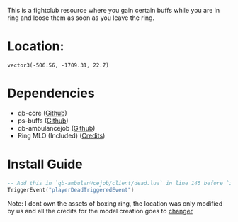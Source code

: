 This is a fightclub resource where you gain certain buffs while you are in ring and loose them as soon as you leave the ring.

# Location:
`vector3(-506.56, -1709.31, 22.7)`

# Dependencies
* qb-core ([Github](https://github.com/qbcore-framework/qb-core))
* ps-buffs ([Github](https://github.com/Project-Sloth/ps-buffs))
* qb-ambulancejob ([Github](https://github.com/qbcore-framework/qb-ambulancejob))
* Ring MLO (Included) ([Credits](https://www.gta5-mods.com/maps/fight-ring-add-on-sp-oiv-fivem)) 

# Install Guide
```lua
-- Add this in `qb-ambulanVcejob/client/dead.lua` in line 145 before `if isDead then` and after `EnableControlAction(0, 47, true)`
TriggerEvent("playerDeadTriggeredEvent")
```

Note: I dont own the assets of boxing ring, the location was only modified by us and all the credits for the model creation goes to [changer](https://www.gta5-mods.com/maps/fight-ring-add-on-sp-oiv-fivem)
